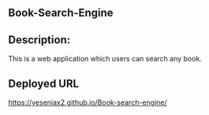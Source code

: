 ## Book-Search-Engine

## Description:

This is a web application which users can search any book.

## Deployed URL
 https://yeseniax2.github.io/Book-search-engine/